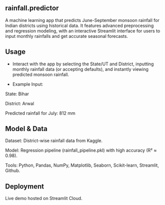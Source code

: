 ## rainfall.predictor
A machine learning app that predicts June-September monsoon rainfall for Indian districts using historical data. It features advanced preprocessing and regression modeling, with an interactive Streamlit interface for users to input monthly rainfalls and get accurate seasonal forecasts.
## Usage
- Interact with the app by selecting the State/UT and District, inputting monthly rainfall data (or accepting   defaults), and instantly viewing predicted monsoon rainfall.

- Example Input:

State: Bihar

District: Arwal

Predicted rainfall for July: 812 mm

## Model & Data
Dataset: District-wise rainfall data from Kaggle.

Model: Regression pipeline (rainfall_pipeline.pkl) with high accuracy (R² ≈ 0.98).

Tools: Python, Pandas, NumPy, Matplotlib, Seaborn, Scikit-learn, Streamlit, Github.

## Deployment
Live demo hosted on Streamlit Cloud.
